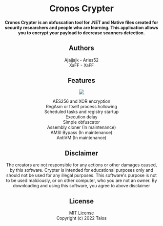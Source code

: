 <div align="center">
  <h1>
      Cronos Crypter
  </h1>
  <h4> Cronos Crypter is an obfuscation tool for .NET and Native files created for security researchers and people who are learning.
    This application allows you to encrypt your payload to decrease scanners detection.</h4>
</div>

<div align="center">
  <h2>Authors</h2>
    Ajajjajk - Aries52
  <br/>
    XaFF - XaFF
</div>

<div align="center">
  <h2>Features</h2>
  <img src="https://github.com/XaFF-XaFF/Cronos-Crypter/blob/master/img/Cronos.png"></img
</div>
  
  AES256 and XOR encryption
  <br/>
 RegAsm or Itself process hollowing
  <br/>
 Scheduled tasks and registry startup
  <br/>
 Execution delay
  <br/>
 Simple obfuscator
  <br/>
 Assembly cloner (In maintenance)
  <br/>
 AMSI Bypass (In maintenance)
  <br/>
 AntiVM (In maintenance)
  <br/>
 

## Disclaimer

The creators are not responsible for any actions or other damages caused, by this software.
Crypter is intended for educational purposes only and should not be used for any illegal purposes.
This software's purpose is not to be used malciously, or on other computer, who you are not an owner.
By downloading and using this software, you agree to above disclaimer 

## License

[MIT License](https://github.com/XaFF-XaFF/Cronos-Crypter/blob/master/LICENSE)
<br/>
Copyright (c) 2022 Talos
